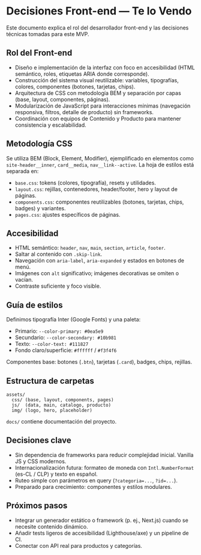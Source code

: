 # Decisiones Front-end — Te lo Vendo

Este documento explica el rol del desarrollador front-end y las decisiones técnicas tomadas para este MVP.

## Rol del Front-end

- Diseño e implementación de la interfaz con foco en accesibilidad (HTML semántico, roles, etiquetas ARIA donde corresponde).
- Construcción del sistema visual reutilizable: variables, tipografías, colores, componentes (botones, tarjetas, chips).
- Arquitectura de CSS con metodología BEM y separación por capas (base, layout, componentes, páginas).
- Modularización de JavaScript para interacciones mínimas (navegación responsiva, filtros, detalle de producto) sin frameworks.
- Coordinación con equipos de Contenido y Producto para mantener consistencia y escalabilidad.

## Metodología CSS

Se utiliza BEM (Block, Element, Modifier), ejemplificado en elementos como `site-header__inner`, `card__media`, `nav__link--active`. La hoja de estilos está separada en:

- `base.css`: tokens (colores, tipografía), resets y utilidades.
- `layout.css`: rejillas, contenedores, header/footer, hero y layout de páginas.
- `components.css`: componentes reutilizables (botones, tarjetas, chips, badges) y variantes.
- `pages.css`: ajustes específicos de páginas.

## Accesibilidad

- HTML semántico: `header`, `nav`, `main`, `section`, `article`, `footer`.
- Saltar al contenido con `.skip-link`.
- Navegación con `aria-label`, `aria-expanded` y estados en botones de menú.
- Imágenes con `alt` significativo; imágenes decorativas se omiten o vacían.
- Contraste suficiente y foco visible.

## Guía de estilos

Definimos tipografía Inter (Google Fonts) y una paleta:

- Primario: `--color-primary: #0ea5e9`
- Secundario: `--color-secondary: #10b981`
- Texto: `--color-text: #111827`
- Fondo claro/superficie: `#ffffff` / `#f3f4f6`

Componentes base: botones (`.btn`), tarjetas (`.card`), badges, chips, rejillas.

## Estructura de carpetas

```text
assets/
  css/ (base, layout, components, pages)
  js/  (data, main, catalogo, producto)
  img/ (logo, hero, placeholder)
```

`docs/` contiene documentación del proyecto.

## Decisiones clave

- Sin dependencia de frameworks para reducir complejidad inicial. Vanilla JS y CSS modernos.
- Internacionalización futura: formateo de moneda con `Intl.NumberFormat` (es-CL / CLP) y texto en español.
- Ruteo simple con parámetros en query (`?categoria=...`, `?id=...`).
- Preparado para crecimiento: componentes y estilos modulares.

## Próximos pasos

- Integrar un generador estático o framework (p. ej., Next.js) cuando se necesite contenido dinámico.
- Añadir tests ligeros de accesibilidad (Lighthouse/axe) y un pipeline de CI.
- Conectar con API real para productos y categorías.
